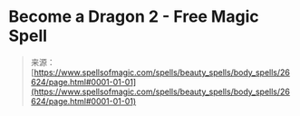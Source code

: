 <!--yml
category: 未分类
date: 2024-06-12 19:14:48
-->

# Become a Dragon 2 - Free Magic Spell

> 来源：[https://www.spellsofmagic.com/spells/beauty_spells/body_spells/26624/page.html#0001-01-01](https://www.spellsofmagic.com/spells/beauty_spells/body_spells/26624/page.html#0001-01-01)